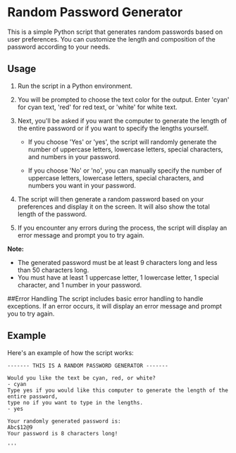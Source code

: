 # Random Password Generator

This is a simple Python script that generates random passwords based on user preferences. You can customize the length and composition of the password according to your needs.

## Usage

1. Run the script in a Python environment.

2. You will be prompted to choose the text color for the output. Enter 'cyan' for cyan text, 'red' for red text, or 'white' for white text.

3. Next, you'll be asked if you want the computer to generate the length of the entire password or if you want to specify the lengths yourself.

    - If you choose 'Yes' or 'yes', the script will randomly generate the number of uppercase letters, lowercase letters, special characters, and numbers in your password.
    
    - If you choose 'No' or 'no', you can manually specify the number of uppercase letters, lowercase letters, special characters, and numbers you want in your password.

4. The script will then generate a random password based on your preferences and display it on the screen. It will also show the total length of the password.

5. If you encounter any errors during the process, the script will display an error message and prompt you to try again.

**Note:** 
- The generated password must be at least 9 characters long and less than 50 characters long.
- You must have at least 1 uppercase letter, 1 lowercase letter, 1 special character, and 1 number in your password.

##Error Handling
The script includes basic error handling to handle exceptions. If an error occurs, it will display an error message and prompt you to try again.


## Example

Here's an example of how the script works:

```shell
------- THIS IS A RANDOM PASSWORD GENERATOR -------

Would you like the text be cyan, red, or white?
- cyan
Type yes if you would like this computer to generate the length of the entire password,
type no if you want to type in the lengths.
- yes

Your randomly generated password is:
Abc$12@9
Your password is 8 characters long!

'''


